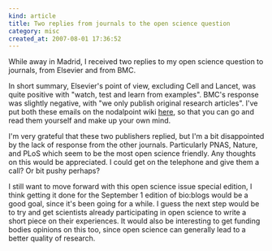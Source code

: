 ```yaml
--- 
kind: article
title: Two replies from journals to the open science question
category: misc
created_at: 2007-08-01 17:36:52
---
```

While away in Madrid, I received two replies to my open science question to journals, from Elsevier and from BMC.

In short summary, Elsevier's point of view, excluding Cell and Lancet, was quite positive with "watch, test and learn from examples". BMC's response was slightly negative, with "we only publish original research articles". I've put both these emails on the nodalpoint wiki <a href="http://wiki.nodalpoint.org/journal_personal_website_publication_policies" title="Nodalpoint page on journal policies">here</a>, so that you can go and read them yourself and make up your own mind.

I'm very grateful that these two publishers replied, but I'm a bit disappointed by the lack of response from the other journals. Particularly PNAS, Nature, and PLoS which seem to be the most open science friendly. Any thoughts on this would be appreciated. I could get on the telephone and give them a call? Or bit pushy perhaps?

I still want to move forward with this open science issue special edition, I think getting it done for the September 1 edition of bio:blogs would be a good goal, since it's been going for a while. I guess the next step would be to try and get scientists already participating in open science to write a short piece on their experiences. It would also be interesting to get funding bodies opinions on this too, since open science can generally lead to a better quality of research.
